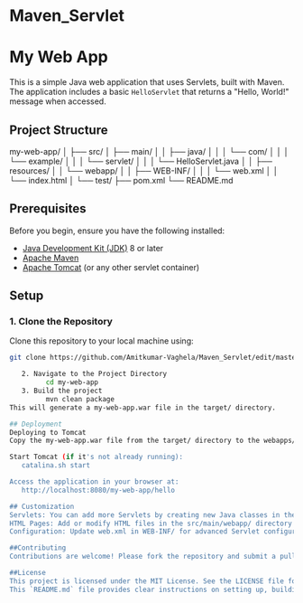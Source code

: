 # Maven_Servlet
# My Web App
This is a simple Java web application that uses Servlets, built with Maven. The application includes a basic `HelloServlet` that returns a "Hello, World!" message when accessed.
## Project Structure
my-web-app/
│
├── src/
│ ├── main/
│ │ ├── java/
│ │ │ └── com/
│ │ │ └── example/
│ │ │ └── servlet/
│ │ │ └── HelloServlet.java
│ │ ├── resources/
│ │ └── webapp/
│ │ ├── WEB-INF/
│ │ │ └── web.xml
│ │ └── index.html
│ └── test/
├── pom.xml
└── README.md


## Prerequisites

Before you begin, ensure you have the following installed:

- [Java Development Kit (JDK)](https://www.oracle.com/java/technologies/javase-downloads.html) 8 or later
- [Apache Maven](https://maven.apache.org/download.cgi)
- [Apache Tomcat](http://tomcat.apache.org/download-90.cgi) (or any other servlet container)

## Setup

### 1. Clone the Repository

Clone this repository to your local machine using:

```bash
git clone https://github.com/Amitkumar-Vaghela/Maven_Servlet/edit/maste

   2. Navigate to the Project Directory
         cd my-web-app
   3. Build the project
         mvn clean package
This will generate a my-web-app.war file in the target/ directory.

## Deployment
Deploying to Tomcat
Copy the my-web-app.war file from the target/ directory to the webapps/ directory of your Apache Tomcat installation.

Start Tomcat (if it's not already running):
   catalina.sh start

Access the application in your browser at:
   http://localhost:8080/my-web-app/hello

## Customization
Servlets: You can add more Servlets by creating new Java classes in the src/main/java/com/example/servlet/ directory.
HTML Pages: Add or modify HTML files in the src/main/webapp/ directory to enhance the user interface.
Configuration: Update web.xml in WEB-INF/ for advanced Servlet configurations.

##Contributing
Contributions are welcome! Please fork the repository and submit a pull request for any changes.

##License
This project is licensed under the MIT License. See the LICENSE file for details.
This `README.md` file provides clear instructions on setting up, building, deploying, and customizing your Maven Servlet project. You can adjust the URLs, repository names, and other details to match your specific project setup.



